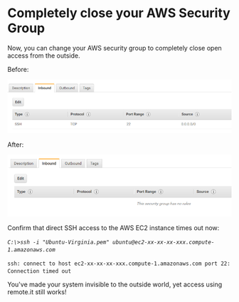 # Completely close your AWS Security Group

Now, you can change your AWS security group to completely close open access from the outside.

Before:

![](../../.gitbook/assets/image%20%2870%29.png)

After:

![](../../.gitbook/assets/image%20%2825%29.png)

Confirm that direct SSH access to the AWS EC2 instance times out now:

_`C:\>ssh -i "Ubuntu-Virginia.pem" ubuntu@ec2-xx-xx-xx-xxx.compute-1.amazonaws.com`_ 

`ssh: connect to host ec2-xx-xx-xx-xxx.compute-1.amazonaws.com port 22: Connection timed out`

You've made your system invisible to the outside world, yet access using remote.it still works!



